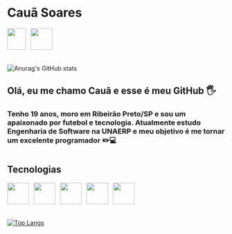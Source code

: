 # **Cauã Soares**

<div>
<img src="https://cdn.jsdelivr.net/gh/devicons/devicon/icons/linkedin/linkedin-original.svg" width="43" height="50" />
&ensp;<a href = "mailto:casoares016@gmail.com"><img src="https://cdn.icon-icons.com/icons2/272/PNG/512/Gmail_29991.png" width="50" height="50" target="_blank"></a>
</div>
<br/>

![Anurag's GitHub stats](https://github-readme-stats.vercel.app/api?username=ocsoares&show_icons=true&theme=tokyonight)


## Olá, eu me chamo Cauã e esse é meu GitHub 🖐️

### Tenho 19 anos, moro em Ribeirão Preto/SP e sou um apaixonado por futebol e tecnologia. Atualmente estudo Engenharia de Software na UNAERP e meu objetivo é me tornar um excelente programador ✏️💻

#

## Tecnologias

<div>
<img src="https://cdn.jsdelivr.net/gh/devicons/devicon/icons/html5/html5-original.svg" width="50" height="50" />
&ensp;<img src="https://cdn.jsdelivr.net/gh/devicons/devicon/icons/css3/css3-original.svg" width="50" height="50" />
&ensp;<img src="https://cdn.jsdelivr.net/gh/devicons/devicon/icons/c/c-original.svg" width="50" height="50" />
&ensp;<img src="https://cdn.jsdelivr.net/gh/devicons/devicon/icons/javascript/javascript-original.svg" width="50" height="50" />
&ensp;<img src="https://cdn.jsdelivr.net/gh/devicons/devicon/icons/nodejs/nodejs-original.svg" width="50" height="50" />
</div>

<br/>

[![Top Langs](https://github-readme-stats.vercel.app/api/top-langs/?username=ocsoares&layout=compact&theme=tokyonight)](https://github.com/ocsoares/github-readme-stats)

